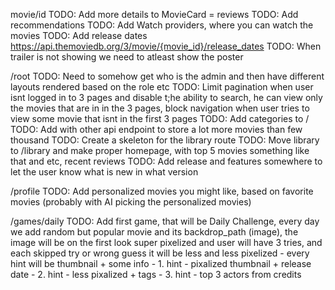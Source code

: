 movie/id
    TODO: Add more details to MovieCard = reviews
    TODO: Add recommendations
    TODO: Add Watch providers, where you can watch the movies
    TODO: Add release dates https://api.themoviedb.org/3/movie/{movie_id}/release_dates
    TODO: When trailer is not showing we need to atleast show the poster 

/root
    TODO: Need to somehow get who is the admin and then have different layouts rendered based on the role etc
    TODO: Limit pagination when user isnt logged in to 3 pages and disable t;he ability to search, he can view only the movies that are in in the 3 pages, block navigation when user tries to view some movie that isnt in the first 3 pages
    TODO: Add categories to /
    TODO: Add with other api endpoint to store a lot more movies than few thousand
    TODO: Create a skeleton for the library route
    TODO: Move library to /library and make proper homepage, with top 5 movies something like that and etc, recent reviews 
        TODO: Add release and features somewhere to let the user know what is new in what version

/profile
    TODO: Add personalized movies you might like, based on favorite movies (probably with AI picking the personalized movies)

/games/daily
    TODO: Add first game, that will be Daily Challenge, every day we add random but popular movie and its backdrop_path (image), the image will be on the first look super pixelized and user will have 3 tries, and each skipped try or wrong guess it will be less and less pixelized
    - every hint will be thumbnail + some info
    - 1. hint - pixalized thumbnail + release date
    - 2. hint - less pixalized + tags
    - 3. hint - top 3 actors from credits